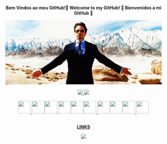 <p align="center" >
  <strong>Bem Vindos ao meu GitHub!👋 Welcome to my GitHub! 👋 Bienvenidos a mi GitHub 👋</strong>
</p>
<p align="center">
  <img src="https://github.com/henriquerojo/henriquerojo/blob/main/tony.gif">
</p>

<!-- ![](https://github.com/henriquerojo/henriquerojo/blob/main/tony.gif) -->

<div align="center">
<a href="https://github.com/henriquerojo">
<img height="180em" src="https://github-readme-stats.vercel.app/api/top-langs/?username=henriquerojo&layout=compact&langs_count=7&theme=dracula"/>
<img height="180em" src="https://github-readme-stats.vercel.app/api?username=henriquerojo&show_icons=true&theme=dracula&include_all_commits=true&count_private=true"/>
</div>
  
<br>

<div align="center">
<img src="https://cdn.jsdelivr.net/gh/devicons/devicon/icons/linux/linux-original.svg" width="40" height="40"/> <img src="https://cdn.jsdelivr.net/gh/devicons/devicon/icons/redhat/redhat-original.svg" width="40" height="40"/><img src="https://cdn.jsdelivr.net/gh/devicons/devicon/icons/debian/debian-original-wordmark.svg" width="40" height="40"/>
<img src="https://cdn.jsdelivr.net/gh/devicons/devicon/icons/python/python-original.svg" width="40" height="40"/><img src="https://cdn.jsdelivr.net/gh/devicons/devicon/icons/csharp/csharp-original.svg" width="40" height="40"/><img src="https://cdn.jsdelivr.net/gh/devicons/devicon/icons/php/php-original.svg" width="40" height="40"/>
<img src="https://cdn.jsdelivr.net/gh/devicons/devicon/icons/html5/html5-original.svg" width="40" height="40"/><img src="https://cdn.jsdelivr.net/gh/devicons/devicon/icons/css3/css3-original.svg" width="40" height="40"/><img src="https://cdn.jsdelivr.net/gh/devicons/devicon/icons/bootstrap/bootstrap-original.svg" width="40" height="40"/>
<img src="https://cdn.jsdelivr.net/gh/devicons/devicon/icons/angularjs/angularjs-original.svg" width="40" height="40"/>
</div>

<br>
<p align="center">
  <strong>LINKS</strong>
</p>
<div align="center">
  <a href="https://www.linkedin.com/in/henrique-rojo-b9a950212/" target="_blank" rel="noopener noreferrer"><img src="https://img.shields.io/badge/-LinkedIn-%230077B5?style=for-the-badge&logo=linkedin&logoColor=white" target="_blank"></a>
  <!--<a href ="mailto:henriquerojo10@gmail.com"><img src="https://img.shields.io/badge/-Gmail-%23333?style=for-the-badge&logo=gmail&logoColor=white" target="_blank"></a>-->
</div>

       
          
<!--
**henriquerojo/henriquerojo** is a ✨ _special_ ✨ repository because its `README.md` (this file) appears on your GitHub profile.

Here are some ideas to get you started:

- 🔭 I’m currently working on ...
- 🌱 I’m currently learning ...
- 👯 I’m looking to collaborate on ...
- 🤔 I’m looking for help with ...
- 💬 Ask me about ...
- 📫 How to reach me: ...
- 😄 Pronouns: ...
- ⚡ Fun fact: ...
-->
